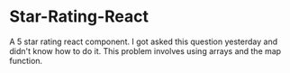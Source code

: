 # Star-Rating-React
A 5 star rating react component. I got asked this question yesterday and didn't know how to do it. This problem involves using arrays and the map function.
